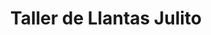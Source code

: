 ---
title: "Taller de Llantas Julito"
url: /alanje/taller-de-llantas-julito/
shop: reparación de automóviles
---